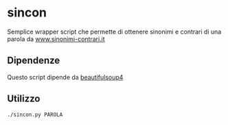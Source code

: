 # sincon

Semplice wrapper script che permette di ottenere sinonimi e contrari di una parola da www.sinonimi-contrari.it

## Dipendenze

Questo script dipende da [beautifulsoup4](https://pypi.org/project/beautifulsoup4/)

## Utilizzo
```bash
./sincon.py PAROLA
```
